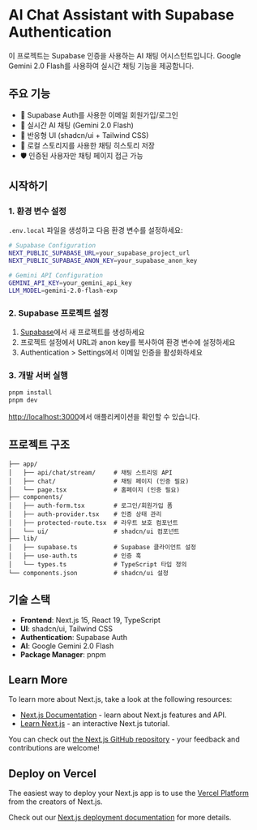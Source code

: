 # AI Chat Assistant with Supabase Authentication

이 프로젝트는 Supabase 인증을 사용하는 AI 채팅 어시스턴트입니다. Google Gemini 2.0 Flash를 사용하여 실시간 채팅 기능을 제공합니다.

## 주요 기능

- 🔐 Supabase Auth를 사용한 이메일 회원가입/로그인
- 💬 실시간 AI 채팅 (Gemini 2.0 Flash)
- 📱 반응형 UI (shadcn/ui + Tailwind CSS)
- 💾 로컬 스토리지를 사용한 채팅 히스토리 저장
- 🛡️ 인증된 사용자만 채팅 페이지 접근 가능

## 시작하기

### 1. 환경 변수 설정

`.env.local` 파일을 생성하고 다음 환경 변수를 설정하세요:

```bash
# Supabase Configuration
NEXT_PUBLIC_SUPABASE_URL=your_supabase_project_url
NEXT_PUBLIC_SUPABASE_ANON_KEY=your_supabase_anon_key

# Gemini API Configuration
GEMINI_API_KEY=your_gemini_api_key
LLM_MODEL=gemini-2.0-flash-exp
```

### 2. Supabase 프로젝트 설정

1. [Supabase](https://supabase.com)에서 새 프로젝트를 생성하세요
2. 프로젝트 설정에서 URL과 anon key를 복사하여 환경 변수에 설정하세요
3. Authentication > Settings에서 이메일 인증을 활성화하세요

### 3. 개발 서버 실행

```bash
pnpm install
pnpm dev
```

[http://localhost:3000](http://localhost:3000)에서 애플리케이션을 확인할 수 있습니다.

## 프로젝트 구조

```
├── app/
│   ├── api/chat/stream/     # 채팅 스트리밍 API
│   ├── chat/                # 채팅 페이지 (인증 필요)
│   └── page.tsx             # 홈페이지 (인증 필요)
├── components/
│   ├── auth-form.tsx        # 로그인/회원가입 폼
│   ├── auth-provider.tsx    # 인증 상태 관리
│   ├── protected-route.tsx  # 라우트 보호 컴포넌트
│   └── ui/                  # shadcn/ui 컴포넌트
├── lib/
│   ├── supabase.ts          # Supabase 클라이언트 설정
│   ├── use-auth.ts          # 인증 훅
│   └── types.ts             # TypeScript 타입 정의
└── components.json          # shadcn/ui 설정
```

## 기술 스택

- **Frontend**: Next.js 15, React 19, TypeScript
- **UI**: shadcn/ui, Tailwind CSS
- **Authentication**: Supabase Auth
- **AI**: Google Gemini 2.0 Flash
- **Package Manager**: pnpm

## Learn More

To learn more about Next.js, take a look at the following resources:

- [Next.js Documentation](https://nextjs.org/docs) - learn about Next.js features and API.
- [Learn Next.js](https://nextjs.org/learn) - an interactive Next.js tutorial.

You can check out [the Next.js GitHub repository](https://github.com/vercel/next.js) - your feedback and contributions are welcome!

## Deploy on Vercel

The easiest way to deploy your Next.js app is to use the [Vercel Platform](https://vercel.com/new?utm_medium=default-template&filter=next.js&utm_source=create-next-app&utm_campaign=create-next-app-readme) from the creators of Next.js.

Check out our [Next.js deployment documentation](https://nextjs.org/docs/app/building-your-application/deploying) for more details.
